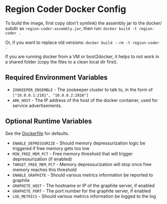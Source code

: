 # Region Coder Docker Config #
To build the image, first copy (don't symlink) the assembly jar to the docker/ subdir as `region-coder-assembly.jar`, then run:
    `docker build -t region-coder .`

Or, if you want to replace old versions:
    `docker build --rm -t region-coder .`

If you are running docker from a VM or boot2docker, it helps to not work in a shared folder (copy the files to a clean local dir first).

## Required Environment Variables ##

* `ZOOKEEPER_ENSEMBLE` - The zookeeper cluster to talk to, in the form of `["10.0.0.1:2181", "10.0.0.2:2818"]`
* `ARK_HOST` - The IP address of the host of the docker container, used for service advertisements.

## Optional Runtime Variables ##
See the [Dockerfile](Dockerfile) for defaults.

* `ENABLE_DEPRESSURIZE` - Should memory depressurization logic be triggered if free memory gets too low
* `MIN_FREE_MEM_PCT` - Free memory threshold that will trigger depressurization (if enabled)
* `TARGET_FREE_MEM_PCT` - Memory depressurization will stop once free memory reaches this threshold
* `ENABLE_GRAPHITE` - Should various metrics information be reported to graphite
* `GRAPHITE_HOST` - The hostname or IP of the graphite server, if enabled
* `GRAPHITE_PORT` - The port number for the graphite server, if enabled
* `LOG_METRICS` - Should various metrics information be logged to the log
